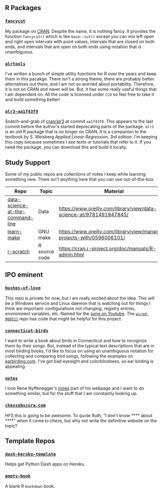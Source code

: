 

## R Packages

### [`fancycut`](https://github.com/adamleerich/fancycut)

My package on [CRAN](https://cran.r-project.org/web/packages/fancycut/index.html).
Despite the name, it is nothing fancy.
It provides the function `fancycut()` which is like `base::cut()`
except you can mix left open and right open intervals with point values,
intervals that are closed on both ends, and intervals that are open on both ends
using notation that is unambiguous.




### [`alrtools`](https://github.com/adamleerich/alrtools)

I've written a bunch of simple utility functions for R over the years and keep them in this pacakge.
There isn't a strong theme, there are probably better alternatives out there,
and I am not so worried about portability.
Therefore, it is not on CRAN and never will be.
But, it has some really useful things that I am dependent on.
All the code is licensed under `CC0` so feel free to take it and build something better!




### [`alr3-aa1f43f9`](https://github.com/adamleerich/alr3-aa1f43f9)

Snatch-and-grab of [cran/alr3](https://github.com/cran/alr3) at commit `aa1f43f9`.
This appears to the last commit before the author's started deprecating parts of the package.
`alr3` is an old R package that is no longer on CRAN.
It is a companion to the textbook by S. Weisberg _Applied Linear Regression, 3rd edition_.
I'm keeping this copy because sometimes I see texts or tutorials that refer to it.
If you need the package, you can download this and build it locally.




## Study Support

Some of my public repos are collections of notes I keep while learning something new.
There isn't anything here that you can use out-of-the-box.


| Repo                                                                                                 | Topic          | Material                                                                 |
|------------------------------------------------------------------------------------------------------|----------------|--------------------------------------------------------------------------|
| [data-science-at-the-command-line](https://github.com/adamleerich/data-science-at-the-command-line)  | Data           | https://www.oreilly.com/library/view/data-science-at/9781491947845/      |
| [learn-make](https://github.com/adamleerich/learn-make)                                              | GNU make       | https://www.oreilly.com/library/view/managing-projects-with/0596006101/  |
| [r-scratch ](https://github.com/adamleerich/r-scratch )                                              | R source code  | https://cran.r-project.org/doc/manuals/R-admin.html                      |




## IPO eminent

### [`bushes-of-love`](https://github.com/adamleerich/bushes-of-love)
This repo is private for now, but I am really excited about the idea.
This will be a Windows service and Linux daemon that is watching out for things I think are important: configurations not changing, registry entries, environment variables, etc.
Named for the [song on Youtube](https://youtu.be/RySHDUU2juM).
The [`wired-060511`](https://github.com/adamleerich/wired-060511) repo has code that might be helpful for this project.



### [`connecticut-birds`](https://github.com/adamleerich/connecticut-birds)

I want to write a book about birds in Connecticut and how to recognize them by their songs.
But, instead of the typical text descriptions that are in most birding books,
I'd like to focus on using an unambiguous notation for collecting and comparing bird songs,
following the examples on [earbirding.com](https://earbirding.com/blog/archives/category/describing-sounds).
I've got bad eyesight and colorblindness, so ear birding is appealing.



### [`notes`](https://github.com/adamleerich/notes)

I love Rene Nyffenegger's [notes](https://renenyffenegger.ch/notes/index.html) part of his webpage
and I want to do something similar,
but for the stuff that I am constantly looking up.



### [`chessobscura.com`](https://github.com/adamleerich/chessobscura.com)

HFS this is going to be awesome.
To quote Ruth, "I don't know **** about ****" when it come to chess,
but why not write *the* definitive website on the topic?




## Template Repos


### [`dash-heroku-template`](https://github.com/adamleerich/dash-heroku-template)

Helps get Python Dash apps on Heroku.



### [`empty-book`](https://github.com/adamleerich/empty-book)

A blank R `bookdown` book.



